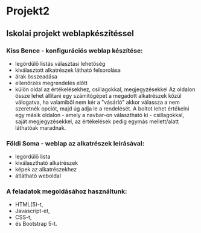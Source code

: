# Projekt2
## Iskolai projekt weblapkészítéssel
### Kiss Bence - konfigurációs weblap készítése:
- legördülő listás választási lehetőség
- kiválasztott alkatrészek látható felsorolása
- árak összeadása
- ellenőrzés megrendelés előtt
- külön oldal az értékelésekhez, csillagokkal, megjegyzésekkel
Az oldalon össze lehet állítani egy számítógépet a megadott alkatrészek közül válogatva, ha valamiből nem kér a "vásárló" akkor válassza a nem szeretnék opciót, majd úg adja le a rendelését. A boltot lehet értékelni egy másik oldalon - amely a navbar-on választható ki - csillagokkal, saját megjegyzésekkel, az értékelések pedig egymás mellett/alatt láthatóak maradnak.

### Földi Soma - weblap az alkatrészek leírásával: 
- legördülő lista
- kiválasztható alkatrészek
- képek az alkatrészekhez
- átlátható weboldal

### A feladatok megoldásához használtunk:
- HTML(5)-t, 
- Javascript-et,
- CSS-t,
- és Bootstrap 5-t.

